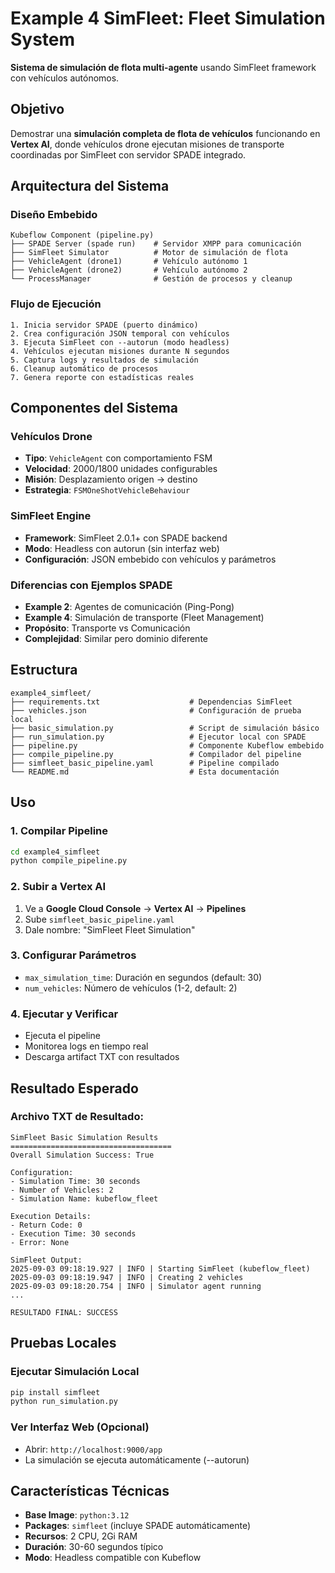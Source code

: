 # Example 4 SimFleet: Fleet Simulation System

**Sistema de simulación de flota multi-agente** usando SimFleet framework con vehículos autónomos.

## Objetivo

Demostrar una **simulación completa de flota de vehículos** funcionando en **Vertex AI**, donde vehículos drone ejecutan misiones de transporte coordinadas por SimFleet con servidor SPADE integrado.

## Arquitectura del Sistema

### **Diseño Embebido**
```
Kubeflow Component (pipeline.py)
├── SPADE Server (spade run)    # Servidor XMPP para comunicación
├── SimFleet Simulator          # Motor de simulación de flota
├── VehicleAgent (drone1)       # Vehículo autónomo 1
├── VehicleAgent (drone2)       # Vehículo autónomo 2
└── ProcessManager              # Gestión de procesos y cleanup
```

### **Flujo de Ejecución**
```
1. Inicia servidor SPADE (puerto dinámico)
2. Crea configuración JSON temporal con vehículos
3. Ejecuta SimFleet con --autorun (modo headless)
4. Vehículos ejecutan misiones durante N segundos
5. Captura logs y resultados de simulación
6. Cleanup automático de procesos
7. Genera reporte con estadísticas reales
```

## Componentes del Sistema

### **Vehículos Drone**
- **Tipo**: `VehicleAgent` con comportamiento FSM
- **Velocidad**: 2000/1800 unidades configurables
- **Misión**: Desplazamiento origen → destino
- **Estrategia**: `FSMOneShotVehicleBehaviour`

### **SimFleet Engine**
- **Framework**: SimFleet 2.0.1+ con SPADE backend
- **Modo**: Headless con autorun (sin interfaz web)
- **Configuración**: JSON embebido con vehículos y parámetros

### **Diferencias con Ejemplos SPADE**
- **Example 2**: Agentes de comunicación (Ping-Pong)
- **Example 4**: Simulación de transporte (Fleet Management)
- **Propósito**: Transporte vs Comunicación
- **Complejidad**: Similar pero dominio diferente

## Estructura

```
example4_simfleet/
├── requirements.txt                    # Dependencias SimFleet
├── vehicles.json                       # Configuración de prueba local
├── basic_simulation.py                 # Script de simulación básico
├── run_simulation.py                   # Ejecutor local con SPADE
├── pipeline.py                         # Componente Kubeflow embebido
├── compile_pipeline.py                 # Compilador del pipeline
├── simfleet_basic_pipeline.yaml        # Pipeline compilado
└── README.md                           # Esta documentación
```

## Uso

### **1. Compilar Pipeline**
```bash
cd example4_simfleet
python compile_pipeline.py
```

### **2. Subir a Vertex AI**
1. Ve a **Google Cloud Console** → **Vertex AI** → **Pipelines**
2. Sube `simfleet_basic_pipeline.yaml`
3. Dale nombre: "SimFleet Fleet Simulation"

### **3. Configurar Parámetros**
- `max_simulation_time`: Duración en segundos (default: 30)
- `num_vehicles`: Número de vehículos (1-2, default: 2)

### **4. Ejecutar y Verificar**
- Ejecuta el pipeline
- Monitorea logs en tiempo real
- Descarga artifact TXT con resultados

## Resultado Esperado

### **Archivo TXT de Resultado:**
```
SimFleet Basic Simulation Results
====================================
Overall Simulation Success: True

Configuration:
- Simulation Time: 30 seconds
- Number of Vehicles: 2
- Simulation Name: kubeflow_fleet

Execution Details:
- Return Code: 0
- Execution Time: 30 seconds
- Error: None

SimFleet Output:
2025-09-03 09:18:19.927 | INFO | Starting SimFleet (kubeflow_fleet)
2025-09-03 09:18:19.947 | INFO | Creating 2 vehicles
2025-09-03 09:18:20.754 | INFO | Simulator agent running
...

RESULTADO FINAL: SUCCESS
```

## Pruebas Locales

### **Ejecutar Simulación Local**
```bash
pip install simfleet
python run_simulation.py
```

### **Ver Interfaz Web (Opcional)**
- Abrir: `http://localhost:9000/app`
- La simulación se ejecuta automáticamente (--autorun)

## Características Técnicas

- **Base Image**: `python:3.12`
- **Packages**: `simfleet` (incluye SPADE automáticamente)
- **Recursos**: 2 CPU, 2Gi RAM
- **Duración**: 30-60 segundos típico
- **Modo**: Headless compatible con Kubeflow